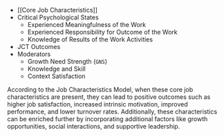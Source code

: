 - [[Core Job Characteristics]]
- Critical Psychological States
	- Experienced Meaningfulness of the Work
	- Experienced Responsibility for Outcome of the Work
	- Knowledge of Results of the Work Activities
- JCT Outcomes
- Moderators
	- Growth Need Strength (`GNS`)
	- Knowledge and Skill
	- Context Satisfaction

According to the Job Characteristics Model, when these core job characteristics are present, they can lead to positive outcomes such as higher job satisfaction, increased intrinsic motivation, improved performance, and lower turnover rates. Additionally, these characteristics can be enriched further by incorporating additional factors like growth opportunities, social interactions, and supportive leadership.